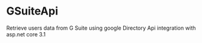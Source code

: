 # GSuiteApi
Retrieve users data from G Suite using google Directory Api integration with asp.net core 3.1
